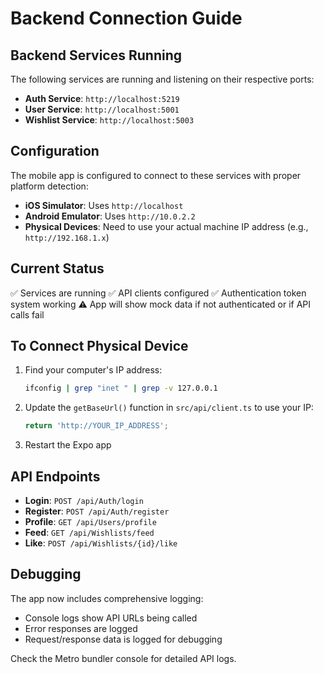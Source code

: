 # Backend Connection Guide

## Backend Services Running

The following services are running and listening on their respective ports:

- **Auth Service**: `http://localhost:5219`
- **User Service**: `http://localhost:5001`
- **Wishlist Service**: `http://localhost:5003`

## Configuration

The mobile app is configured to connect to these services with proper platform detection:

- **iOS Simulator**: Uses `http://localhost`
- **Android Emulator**: Uses `http://10.0.2.2`
- **Physical Devices**: Need to use your actual machine IP address (e.g., `http://192.168.1.x`)

## Current Status

✅ Services are running
✅ API clients configured
✅ Authentication token system working
⚠️ App will show mock data if not authenticated or if API calls fail

## To Connect Physical Device

1. Find your computer's IP address:
   ```bash
   ifconfig | grep "inet " | grep -v 127.0.0.1
   ```

2. Update the `getBaseUrl()` function in `src/api/client.ts` to use your IP:
   ```typescript
   return 'http://YOUR_IP_ADDRESS';
   ```

3. Restart the Expo app

## API Endpoints

- **Login**: `POST /api/Auth/login`
- **Register**: `POST /api/Auth/register`
- **Profile**: `GET /api/Users/profile`
- **Feed**: `GET /api/Wishlists/feed`
- **Like**: `POST /api/Wishlists/{id}/like`

## Debugging

The app now includes comprehensive logging:
- Console logs show API URLs being called
- Error responses are logged
- Request/response data is logged for debugging

Check the Metro bundler console for detailed API logs.

